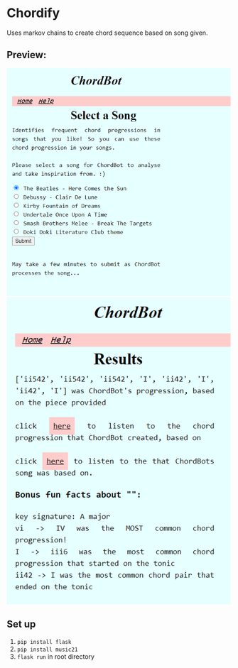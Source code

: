 # Chordify
Uses markov chains to create chord sequence based on song given.
## Preview:
![alt text](home.png "home")
![alt text](results.PNG "results")
## Set up
1. `pip install flask`
2. `pip install music21`
3. `flask run` in root directory